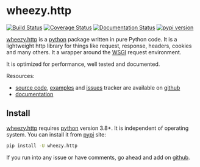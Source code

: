 # wheezy.http

[![Build Status](https://travis-ci.org/akornatskyy/wheezy.http.svg?branch=master)](https://travis-ci.org/akornatskyy/wheezy.http)
[![Coverage Status](https://coveralls.io/repos/github/akornatskyy/wheezy.http/badge.svg?branch=master)](https://coveralls.io/github/akornatskyy/wheezy.http?branch=master)
[![Documentation Status](https://readthedocs.org/projects/wheezyhttp/badge/?version=latest)](https://wheezyhttp.readthedocs.io/en/latest/?badge=latest)
[![pypi version](https://badge.fury.io/py/wheezy.http.svg)](https://badge.fury.io/py/wheezy.http)

[wheezy.http](https://pypi.org/project/wheezy.http/) is a
[python](http://www.python.org) package written in pure Python code. It
is a lightweight http library for things like request, response,
headers, cookies and many others. It a wrapper around the
[WSGI](http://www.python.org/dev/peps/pep-3333) request environment.

It is optimized for performance, well tested and documented.

Resources:

- [source code](https://github.com/akornatskyy/wheezy.http),
  [examples](https://github.com/akornatskyy/wheezy.http/tree/master/demos)
  and [issues](https://github.com/akornatskyy/wheezy.http/issues)
  tracker are available on
  [github](https://github.com/akornatskyy/wheezy.http)
- [documentation](https://wheezyhttp.readthedocs.io/en/latest/)

## Install

[wheezy.http](https://pypi.org/project/wheezy.http/) requires
[python](https://www.python.org) version 3.8+. It is independent of operating
system. You can install it from [pypi](https://pypi.org/project/wheezy.http/)
site:

```sh
pip install -U wheezy.http
```

If you run into any issue or have comments, go ahead and add on
[github](https://github.com/akornatskyy/wheezy.http).
